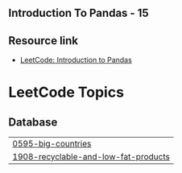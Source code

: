 ## Introduction To Pandas - 15 
## Resource link 

- [LeetCode: Introduction to Pandas](https://leetcode.com/studyplan/introduction-to-pandas/)
<!---LeetCode Topics Start-->
# LeetCode Topics
## Database
|  |
| ------- |
| [0595-big-countries](https://github.com/Yashwanth-876/Python-Leetcode/tree/master/0595-big-countries) |
| [1908-recyclable-and-low-fat-products](https://github.com/Yashwanth-876/Python-Leetcode/tree/master/1908-recyclable-and-low-fat-products) |
<!---LeetCode Topics End-->
